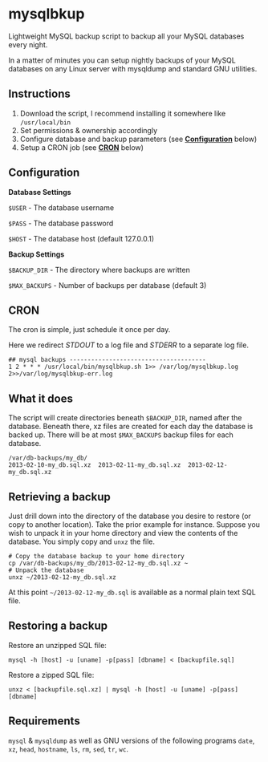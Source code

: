 mysqlbkup
=========

Lightweight MySQL backup script to backup all your MySQL databases every night.

In a matter of minutes you can setup nightly backups of your MySQL databases on
any Linux server with mysqldump and standard GNU utilities.

Instructions
------------
1. Download the script, I recommend installing it somewhere like `/usr/local/bin`
2. Set permissions & ownership accordingly
3. Configure database and backup parameters (see **[Configuration](https://github.com/quickshiftin/mysqlbkup/edit/master/README.md#configuration)** below)
4. Setup a CRON job (see **[CRON](https://github.com/quickshiftin/mysqlbkup/edit/master/README.md#cron)** below)

Configuration
-------------
**Database Settings**

`$USER` - The database username

`$PASS` - The database password

`$HOST` - The database host (default 127.0.0.1)

**Backup Settings**

`$BACKUP_DIR`  - The directory where backups are written

`$MAX_BACKUPS` - Number of backups per database (default 3)

CRON
----
The cron is simple, just schedule it once per day.

Here we redirect *STDOUT* to a log file and *STDERR* to a separate log file.

    ## mysql backups --------------------------------------
    1 2 * * * /usr/local/bin/mysqlbkup.sh 1>> /var/log/mysqlbkup.log 2>>/var/log/mysqlbkup-err.log
    
What it does
------------
The script will create directories beneath `$BACKUP_DIR`, named after the database.
Beneath there, xz files are created for each day the database is backed up. There
will be at most `$MAX_BACKUPS` backup files for each database.

    /var/db-backups/my_db/
    2013-02-10-my_db.sql.xz  2013-02-11-my_db.sql.xz  2013-02-12-my_db.sql.xz

Retrieving a backup
-------------------
Just drill down into the directory of the database you desire to restore
(or copy to another location). Take the prior example for instance. Suppose you wish to
unpack it in your home directory and view the contents of the database. You simply copy
and `unxz` the file.

    # Copy the database backup to your home directory
    cp /var/db-backups/my_db/2013-02-12-my_db.sql.xz ~
    # Unpack the database
    unxz ~/2013-02-12-my_db.sql.xz

At this point `~/2013-02-12-my_db.sql` is available as a normal plain text SQL file.

Restoring a backup
------------------
Restore an unzipped SQL file:

    mysql -h [host] -u [uname] -p[pass] [dbname] < [backupfile.sql]

Restore a zipped SQL file:

    unxz < [backupfile.sql.xz] | mysql -h [host] -u [uname] -p[pass] [dbname]

Requirements
------------
`mysql` & `mysqldump` as well as GNU versions of the following programs
`date`, `xz`, `head`, `hostname`, `ls`, `rm`, `sed`, `tr`, `wc`.
